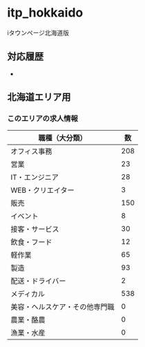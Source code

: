 # itp_hokkaido
iタウンページ北海道版
## 対応履歴
*


## 北海道エリア用

### このエリアの求人情報

| 職種（大分類） | 数 |
|--|--|
| オフィス事務 | 208 |
| 営業 | 23 |
| IT・エンジニア | 28 |
| WEB・クリエイター | 3 |
| 販売 | 150 |
| イベント | 8 |
| 接客・サービス | 30 |
| 飲食・フード | 12 |
| 軽作業 | 65 |
| 製造 | 93 |
| 配送・ドライバー | 2 |
| メディカル | 538 |
| 美容・ヘルスケア・その他専門職 | 0 |
| 農業・酪農 | 0 |
| 漁業・水産 | 0 |
